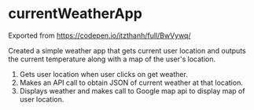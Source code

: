 # currentWeatherApp
Exported from https://codepen.io/itzthanh/full/BwVywq/

Created a simple weather app that gets current user location and outputs the current temperature along with a map of the user's location.

1. Gets user location when user clicks on get weather.
2. Makes an API call to obtain JSON of current weather at that location.
3. Displays weather and makes call to Google map api to display map of user location.
